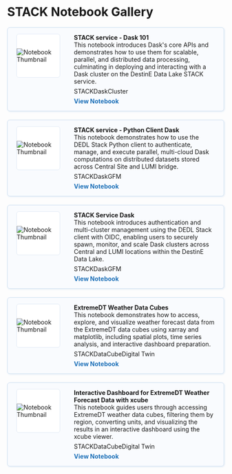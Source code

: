 # STACK Notebook Gallery

<div style="display: flex; flex-direction: column; gap: 20px; max-width: 800px;">

<!-- STACK service - Dask 101 -->

<div class="notebook-card" data-tags="DataCube Digital Twin" style="display: flex; align-items: flex-start; border: 1px solid #cddff1; border-radius: 6px; padding: 14px 20px; background-color: #f9fbfe; box-shadow: 1px 1px 4px #dfeaf5;">
    <div style="width: 100px; height: 100px; flex-shrink: 0; display: flex; align-items: center; justify-content: center; background-color: #fff; border: 1px solid #e0eaf5; border-radius: 6px; overflow: hidden; margin-right: 32px;">
      <img src="../../img/dask.png" alt="Notebook Thumbnail" style="max-width: 100%; max-height: 100%; object-fit: contain;">
    </div>
    <div style="flex: 1;">
      <strong>STACK service - Dask 101</strong><br>
     This notebook introduces Dask's core APIs and demonstrates how to use them for scalable, parallel, and distributed data processing, culminating in deploying and interacting with a Dask cluster on the DestinE Data Lake STACK service.
      <div style="margin: 6px 0;">
         <span class="tag">STACK</span><span class="tag">Dask</span><span class="tag">Cluster</span>
      </div>
      <a href="../../production/STACK/STACK-Dask-101.ipynb" style="text-decoration: none; color: #1d70b8; font-weight: bold;">View Notebook</a>
    </div>
  </div>


<!-- STACK service - Python Client Dask -->

<div class="notebook-card" data-tags="DataCube Digital Twin" style="display: flex; align-items: flex-start; border: 1px solid #cddff1; border-radius: 6px; padding: 14px 20px; background-color: #f9fbfe; box-shadow: 1px 1px 4px #dfeaf5;">
    <div style="width: 100px; height: 100px; flex-shrink: 0; display: flex; align-items: center; justify-content: center; background-color: #fff; border: 1px solid #e0eaf5; border-radius: 6px; overflow: hidden; margin-right: 32px;">
      <img src="../../img/dask.png" alt="Notebook Thumbnail" style="max-width: 100%; max-height: 100%; object-fit: contain;">
    </div>
    <div style="flex: 1;">
      <strong>STACK service - Python Client Dask</strong><br>
     This notebook demonstrates how to use the DEDL Stack Python client to authenticate, manage, and execute parallel, multi-cloud Dask computations on distributed datasets stored across Central Site and LUMI bridge.
      <div style="margin: 6px 0;">
         <span class="tag">STACK</span><span class="tag">Dask</span><span class="tag">GFM</span>
      </div>
      <a href="../../production/STACK/STACK-Python-Client-Dask.ipynb" style="text-decoration: none; color: #1d70b8; font-weight: bold;">View Notebook</a>
    </div>
  </div>



<!-- STACK Service Dask -->

<div class="notebook-card" data-tags="DataCube Digital Twin" style="display: flex; align-items: flex-start; border: 1px solid #cddff1; border-radius: 6px; padding: 14px 20px; background-color: #f9fbfe; box-shadow: 1px 1px 4px #dfeaf5;">
    <div style="width: 100px; height: 100px; flex-shrink: 0; display: flex; align-items: center; justify-content: center; background-color: #fff; border: 1px solid #e0eaf5; border-radius: 6px; overflow: hidden; margin-right: 32px;">
      <img src="../../img/dask.png" alt="Notebook Thumbnail" style="max-width: 100%; max-height: 100%; object-fit: contain;">
    </div>
    <div style="flex: 1;">
      <strong>STACK Service Dask</strong><br>
     This notebook introduces authentication and multi-cluster management using the DEDL Stack client with OIDC, enabling users to securely spawn, monitor, and scale Dask clusters across Central and LUMI locations within the DestinE Data Lake.
<div style="margin: 6px 0;">
         <span class="tag">STACK</span><span class="tag">Dask</span><span class="tag">GFM</span>
      </div>
      <a href="../../production/STACK/DEDL_StackService_Dask.ipynb" style="text-decoration: none; color: #1d70b8; font-weight: bold;">View Notebook</a>
    </div>
  </div>


<!-- ExtremeDT Weather Data Cubes -->

<div class="notebook-card" data-tags="DataCube Digital Twin" style="display: flex; align-items: flex-start; border: 1px solid #cddff1; border-radius: 6px; padding: 14px 20px; background-color: #f9fbfe; box-shadow: 1px 1px 4px #dfeaf5;">
    <div style="width: 100px; height: 100px; flex-shrink: 0; display: flex; align-items: center; justify-content: center; background-color: #fff; border: 1px solid #e0eaf5; border-radius: 6px; overflow: hidden; margin-right: 32px;">
      <img src="../../img/EUMETSAT-logo.png" alt="Notebook Thumbnail" style="max-width: 100%; max-height: 100%; object-fit: contain;">
    </div>
    <div style="flex: 1;">
      <strong>ExtremeDT Weather Data Cubes</strong><br>
      This notebook demonstrates how to access, explore, and visualize weather forecast data from the ExtremeDT data cubes using xarray and matplotlib, including spatial plots, time series analysis, and interactive dashboard preparation.
      <div style="margin: 6px 0;">
         <span class="tag">STACK</span><span class="tag">DataCube</span><span class="tag">Digital Twin</span>
      </div>
      <a href="../../production/STACK/ExtremeDT-DataCube.ipynb" style="text-decoration: none; color: #1d70b8; font-weight: bold;">View Notebook</a>
    </div>
  </div>


<!-- Interactive Dashboard for ExtremeDT Weather Forecast Data with xcube -->

<div class="notebook-card" data-tags="DataCube Digital Twin" style="display: flex; align-items: flex-start; border: 1px solid #cddff1; border-radius: 6px; padding: 14px 20px; background-color: #f9fbfe; box-shadow: 1px 1px 4px #dfeaf5;">
    <div style="width: 100px; height: 100px; flex-shrink: 0; display: flex; align-items: center; justify-content: center; background-color: #fff; border: 1px solid #e0eaf5; border-radius: 6px; overflow: hidden; margin-right: 32px;">
      <img src="../../img/xcube.png" alt="Notebook Thumbnail" style="max-width: 100%; max-height: 100%; object-fit: contain;">
    </div>
    <div style="flex: 1;">
      <strong>Interactive Dashboard for ExtremeDT Weather Forecast Data with xcube</strong><br>
      This notebook guides users through accessing ExtremeDT weather data cubes, filtering them by region, converting units, and visualizing the results in an interactive dashboard using the xcube viewer.
      <div style="margin: 6px 0;">
         <span class="tag">STACK</span><span class="tag">DataCube</span><span class="tag">Digital Twin</span>
      </div>
      <a href="../../production/STACK/ExtremeDT-DataCube-xViewer.ipynb" style="text-decoration: none; color: #1d70b8; font-weight: bold;">View Notebook</a>
    </div>
  </div>